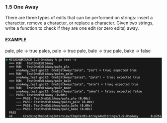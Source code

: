 ### 1.5 One Away
There are three types of edits that can be performed on strings: insert a character, remove a character, or replace a character. Given two strings, write a function to check if they are one edit (or zero edits) away.
#### EXAMPLE
pale, pIe   -> true
pales, pale -> true 
pale, bale  -> true 
pale, bake  -> false


![Test Result](_testResult.png)